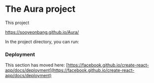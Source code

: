 # The Aura project 
This project 

https://sooyeonbang.github.io/Aura/


In the project directory, you can run:



### Deployment

This section has moved here: [https://facebook.github.io/create-react-app/docs/deployment](https://facebook.github.io/create-react-app/docs/deployment)


